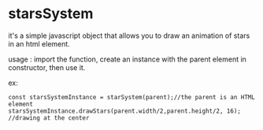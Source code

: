 # starsSystem

it's a simple javascript object that allows you to draw an animation of stars in an html element.

usage : 
import the function, create an instance with the parent element in constructor, then use it.

ex: 
```
const starsSystemInstance = starSystem(parent);//the parent is an HTML element
starsSystemInstance.drawStars(parent.width/2,parent.height/2, 16); //drawing at the center
```
